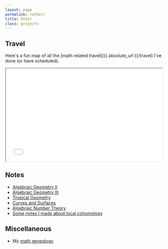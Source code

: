 ```yaml
---
layout: page
permalink: /other/
title: Other
class: projects
---
```


## Travel
Here's a fun map of all the [math related travel]({{ absolute_url }}/travel) I've done (or have scheduled).
<iframe src="/assets/travelmap.html" width="100%" height="300"></iframe>

## Notes
- [Algebraic Geometry II](https://share.goodnotes.com/s/BdvsNRDbPkutU5FEE5z85G)
- [Algebraic Geometry III](https://share.goodnotes.com/s/JCWmdpWy41cinsbjbxsfHq)
- [Tropical Geometry](https://share.goodnotes.com/s/LsuPbAVCits606q24anAes)
- [Curves and Surfaces](https://share.goodnotes.com/s/M5UeJ5fWnqaYrmccL4r6Dr)
- [Algebraic Number Theory](https://share.goodnotes.com/s/cQ56FOhhqtOFdsomzzRwbI)
- [Some notes I made about local cohomology](/talks/LocalCohomology.pdf)

## Miscellaneous
- My [math genealogy](/assets/cobb_genealogy.pdf)
